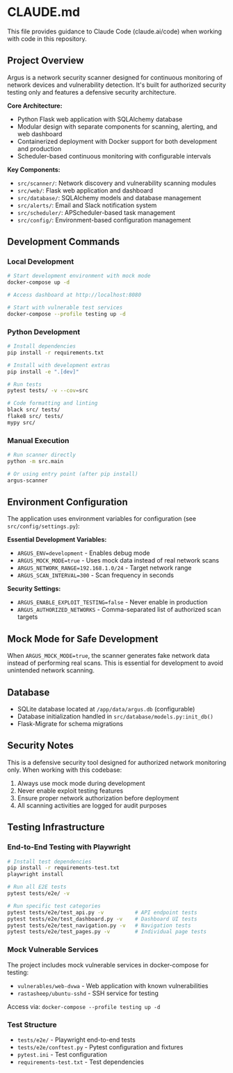 # CLAUDE.md

This file provides guidance to Claude Code (claude.ai/code) when working with code in this repository.

## Project Overview

Argus is a network security scanner designed for continuous monitoring of network devices and vulnerability detection. It's built for authorized security testing only and features a defensive security architecture.

**Core Architecture:**
- Python Flask web application with SQLAlchemy database
- Modular design with separate components for scanning, alerting, and web dashboard
- Containerized deployment with Docker support for both development and production
- Scheduler-based continuous monitoring with configurable intervals

**Key Components:**
- `src/scanner/`: Network discovery and vulnerability scanning modules
- `src/web/`: Flask web application and dashboard
- `src/database/`: SQLAlchemy models and database management
- `src/alerts/`: Email and Slack notification system
- `src/scheduler/`: APScheduler-based task management
- `src/config/`: Environment-based configuration management

## Development Commands

### Local Development
```bash
# Start development environment with mock mode
docker-compose up -d

# Access dashboard at http://localhost:8080

# Start with vulnerable test services
docker-compose --profile testing up -d
```

### Python Development
```bash
# Install dependencies
pip install -r requirements.txt

# Install with development extras
pip install -e ".[dev]"

# Run tests
pytest tests/ -v --cov=src

# Code formatting and linting
black src/ tests/
flake8 src/ tests/
mypy src/
```

### Manual Execution
```bash
# Run scanner directly
python -m src.main

# Or using entry point (after pip install)
argus-scanner
```

## Environment Configuration

The application uses environment variables for configuration (see `src/config/settings.py`):

**Essential Development Variables:**
- `ARGUS_ENV=development` - Enables debug mode
- `ARGUS_MOCK_MODE=true` - Uses mock data instead of real network scans
- `ARGUS_NETWORK_RANGE=192.168.1.0/24` - Target network range
- `ARGUS_SCAN_INTERVAL=300` - Scan frequency in seconds

**Security Settings:**
- `ARGUS_ENABLE_EXPLOIT_TESTING=false` - Never enable in production
- `ARGUS_AUTHORIZED_NETWORKS` - Comma-separated list of authorized scan targets

## Mock Mode for Safe Development

When `ARGUS_MOCK_MODE=true`, the scanner generates fake network data instead of performing real scans. This is essential for development to avoid unintended network scanning.

## Database

- SQLite database located at `/app/data/argus.db` (configurable)
- Database initialization handled in `src/database/models.py:init_db()`
- Flask-Migrate for schema migrations

## Security Notes

This is a defensive security tool designed for authorized network monitoring only. When working with this codebase:

1. Always use mock mode during development
2. Never enable exploit testing features
3. Ensure proper network authorization before deployment
4. All scanning activities are logged for audit purposes

## Testing Infrastructure

### End-to-End Testing with Playwright
```bash
# Install test dependencies
pip install -r requirements-test.txt
playwright install

# Run all E2E tests
pytest tests/e2e/ -v

# Run specific test categories
pytest tests/e2e/test_api.py -v          # API endpoint tests
pytest tests/e2e/test_dashboard.py -v    # Dashboard UI tests
pytest tests/e2e/test_navigation.py -v   # Navigation tests
pytest tests/e2e/test_pages.py -v        # Individual page tests
```

### Mock Vulnerable Services
The project includes mock vulnerable services in docker-compose for testing:
- `vulnerables/web-dvwa` - Web application with known vulnerabilities
- `rastasheep/ubuntu-sshd` - SSH service for testing

Access via: `docker-compose --profile testing up -d`

### Test Structure
- `tests/e2e/` - Playwright end-to-end tests
- `tests/e2e/conftest.py` - Pytest configuration and fixtures
- `pytest.ini` - Test configuration
- `requirements-test.txt` - Test dependencies